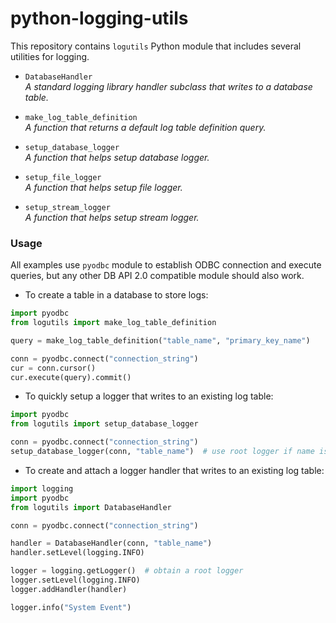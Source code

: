 # python-logging-utils

This repository contains `logutils` Python module that includes several utilities for logging.

- `DatabaseHandler`
<br>_A standard logging library handler subclass that writes to a database table._

- `make_log_table_definition`
<br>_A function that returns a default log table definition query._

- `setup_database_logger`
<br>_A function that helps setup database logger._

- `setup_file_logger`
<br>_A function that helps setup file logger._

- `setup_stream_logger`
<br>_A function that helps setup stream logger._

### Usage

All examples use `pyodbc` module to establish ODBC connection and execute queries, but any other DB API 2.0 compatible module should also work.

- To create a table in a database to store logs:

```python
import pyodbc
from logutils import make_log_table_definition

query = make_log_table_definition("table_name", "primary_key_name")

conn = pyodbc.connect("connection_string")
cur = conn.cursor()
cur.execute(query).commit()
```

- To quickly setup a logger that writes to an existing log table:

```python
import pyodbc
from logutils import setup_database_logger

conn = pyodbc.connect("connection_string")
setup_database_logger(conn, "table_name")  # use root logger if name is not provided
```
- To create and attach a logger handler that writes to an existing log table:

```python
import logging
import pyodbc
from logutils import DatabaseHandler

conn = pyodbc.connect("connection_string")

handler = DatabaseHandler(conn, "table_name")
handler.setLevel(logging.INFO)

logger = logging.getLogger()  # obtain a root logger
logger.setLevel(logging.INFO)
logger.addHandler(handler)

logger.info("System Event")
```
